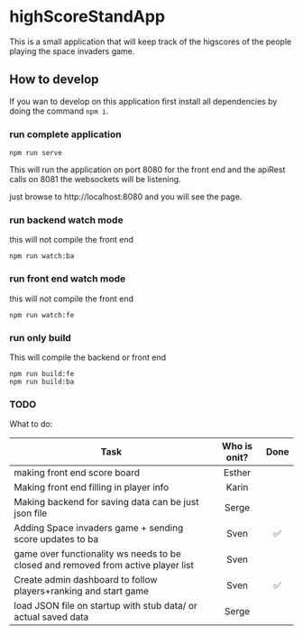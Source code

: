 # highScoreStandApp

This is a small application that will keep track of the higscores of the people playing the space invaders game.

## How to develop

If you wan to develop on this application first install all dependencies by doing the command `npm i`.

### run complete application

```cli
npm run serve
```

This will run the application on port 8080 for the front end and the apiRest calls on 8081 the websockets will be listening.  

just browse to http://localhost:8080 and you will see the page.

### run backend watch mode

this will not compile the front end

```cli
npm run watch:ba
```

### run front end watch mode

this will not compile the front end

```cli
npm run watch:fe
```

### run only build

This will compile the backend or front end

```cli
npm run build:fe
npm run build:ba
```

### TODO

What to do:

| Task                                                                               | Who is onit?  | Done                   |
| ---------------------------------------------------------------------------------- |:-------------:| :---------------------:|
| making front end score board                                                       | Esther        |                        |
| Making front end filling in player info                                            | Karin         |                        |
| Making backend for saving data can be just json file                               | Serge         |                        |
| Adding Space invaders game + sending score updates to ba                           | Sven          | :white_check_mark:     |
| game over functionality ws needs to be closed and removed from active player list  | Sven          |                        |
| Create admin dashboard to follow players+ranking and start game                    | Sven          | :white_check_mark:     |
| load JSON file on startup with stub data/ or actual saved data                     | Serge         |                        |
